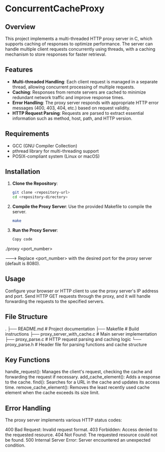 # ConcurrentCacheProxy

## Overview

This project implements a multi-threaded HTTP proxy server in C, which supports caching of responses to optimize performance. The server can handle multiple client requests concurrently using threads, with a caching mechanism to store responses for faster retrieval.

## Features

- **Multi-threaded Handling**: Each client request is managed in a separate thread, allowing concurrent processing of multiple requests.
- **Caching**: Responses from remote servers are cached to minimize redundant network traffic and improve response times.
- **Error Handling**: The proxy server responds with appropriate HTTP error messages (400, 403, 404, etc.) based on request validity.
- **HTTP Request Parsing**: Requests are parsed to extract essential information such as method, host, path, and HTTP version.

## Requirements

- GCC (GNU Compiler Collection)
- pthread library for multi-threading support
- POSIX-compliant system (Linux or macOS)

## Installation

1. **Clone the Repository**:
   ```bash
   git clone <repository-url>
   cd <repository-directory>
2. **Compile the Proxy Server**: Use the provided Makefile to compile the server.
   ```bash
   make
3. **Run the Proxy Server**:
   ```bash
   Copy code
  ./proxy <port_number>

  ---> Replace <port_number> with the desired port for the proxy server (default is 8080).
  
## Usage
Configure your browser or HTTP client to use the proxy server's IP address and port.
Send HTTP GET requests through the proxy, and it will handle forwarding the requests to the specified servers.

## File Structure
.
├── README.md              # Project documentation
├── Makefile               # Build instructions
├── proxy_server_with_cache.c  # Main server implementation
├── proxy_parse.c          # HTTP request parsing and caching logic
└── proxy_parse.h          # Header file for parsing functions and cache structure

## Key Functions
handle_request(): Manages the client's request, checking the cache and forwarding the request if necessary.
add_cache_element(): Adds a response to the cache.
find(): Searches for a URL in the cache and updates its access time.
remove_cache_element(): Removes the least recently used cache element when the cache exceeds its size limit.

## Error Handling
The proxy server implements various HTTP status codes:

400 Bad Request: Invalid request format.
403 Forbidden: Access denied to the requested resource.
404 Not Found: The requested resource could not be found.
500 Internal Server Error: Server encountered an unexpected condition.

